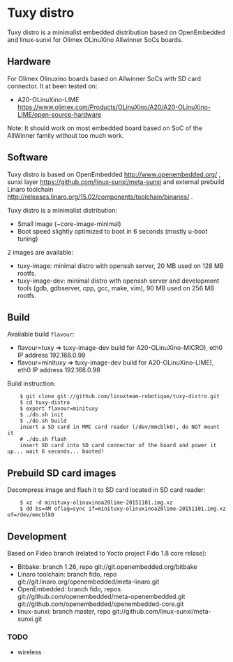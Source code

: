 
# Tuxy distro

Tuxy distro is a minimalist embedded distribution based on OpenEmbedded and linux-sunxi for Olimex OLinuXino Allwinner SoCs boards.

## Hardware

For Olimex Olinuxino boards based on Allwinner SoCs with SD card connector. It at been tested on:
- A20-OLinuXino-LIME https://www.olimex.com/Products/OLinuXino/A20/A20-OLinuXino-LIME/open-source-hardware

Note: It should work on most embedded board based on SoC of the AllWinner family without too much work.

## Software

Tuxy distro is based on OpenEmbedded http://www.openembedded.org/ , sunxi layer https://github.com/linux-sunxi/meta-sunxi and external prebuild Linaro toolchain http://releases.linaro.org/15.02/components/toolchain/binaries/ .

Tuxy distro is a minimalist distribution:
- Small image (~core-image-minimal)
- Boot speed slightly optimized to boot in 6 seconds (mostly u-boot tuning)

2 images are available:
- tuxy-image: minimal distro with openssh server, 20 MB used on 128 MB rootfs.
- tuxy-image-dev: minimal distro with openssh server and development tools (gdb, gdbserver, cpp, gcc, make, vim), 90 MB used on 256 MB rootfs.

## Build

Available build `flavour`:
- flavour=tuxy => tuxy-image-dev build for A20-OLinuXino-MICRO), eth0 IP address 192.168.0.99
- flavour=minituxy => tuxy-image-dev build for A20-OLinuXino-LIME), eth0 IP address 192.168.0.98

Build instruction:
```
    $ git clone git://github.com/linuxteam-robotique/tuxy-distro.git
    $ cd tuxy-distro
    $ export flavour=minituxy
    $ ./do.sh init
    $ ./do.sh build
    insert a SD card in MMC card reader (/dev/mmcblk0), do NOT mount it
    # ./do.sh flash
    insert SD card into SD card connector of the board and power it up... wait 6 seconds... booted!
```

## Prebuild SD card images

Decompress image and flash it to SD card located in SD card reader:
```
    $ xz -d minituxy-olinuxinoa20lime-20151101.img.xz
    $ dd bs=4M oflag=sync if=minituxy-olinuxinoa20lime-20151101.img.xz of=/dev/mmcblk0
```
## Development

Based on Fideo branch (related to Yocto project Fido 1.8 core relase):
  - Bitbake: branch 1.26, repo git://git.openembedded.org/bitbake
  - Linaro toolchain: branch fido, repo git://git.linaro.org/openembedded/meta-linaro.git
  - OpenEmbedded: branch fido, repos git://github.com/openembedded/meta-openembedded.git git://github.com/openembedded/openembedded-core.git
  - linux-sunxi: branch master, repo git://github.com/linux-sunxi/meta-sunxi.git

### TODO
- wireless

